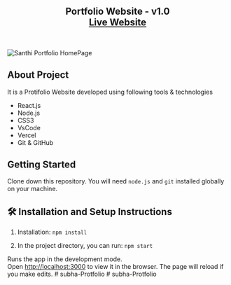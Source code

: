 <h2 align="center">
  Portfolio Website - v1.0<br/>
  <a href="https://portfolio-website-react-pi.vercel.app/" target="_blank">Live Website</a>

</h2>

<br/>

![Santhi Portfolio HomePage](src/Assets/subha.png)

## About Project

It is a Protifolio Website developed using following tools & technologies<br/>

- React.js
- Node.js
- CSS3
- VsCode
- Vercel
- Git & GitHub

## Getting Started

Clone down this repository. You will need `node.js` and `git` installed globally on your machine.

## 🛠 Installation and Setup Instructions

1. Installation: `npm install`

2. In the project directory, you can run: `npm start`

Runs the app in the development mode.\
Open [http://localhost:3000](http://localhost:3000) to view it in the browser.
The page will reload if you make edits.
#   s u b h a - P r o t f o l i o  
 #   s u b h a - P r o t f o l i o  
 
